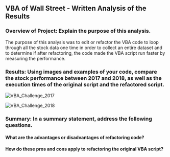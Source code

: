## VBA of Wall Street - Written Analysis of the Results

### Overview of Project: Explain the purpose of this analysis.

  The purpose of this analysis was to edit or refactor the VBA code to loop through all the stock data one time in order to collect an entire dataset and to determine if after refactoring, the code made the VBA script run faster by measuring the performance. 

### Results: Using images and examples of your code, compare the stock performance between 2017 and 2018, as well as the execution times of the original script and the refactored script.

  ![VBA_Challenge_2017](https://user-images.githubusercontent.com/86751774/125832159-a3dd53fa-704b-41ac-a1cc-6bf01694030b.png)
  
  ![VBA_Challenge_2018](https://user-images.githubusercontent.com/86751774/125832700-85eb655d-9922-4511-8a02-7092b815f886.png)
  
### Summary: In a summary statement, address the following questions.

  #### What are the advantages or disadvantages of refactoring code?
  #### How do these pros and cons apply to refactoring the original VBA script?
